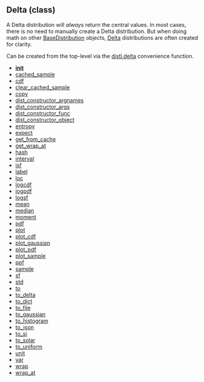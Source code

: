 ## Delta (class)


A Delta distribution will _always_ return the central values.  In most cases,
there is no need to manually create a Delta distribution.  But when doing
math on other [BaseDistribution](BaseDistribution.md) objects, [Delta](Delta.md) distributions are often
created for clarity.

Can be created from the top-level via the [distl.delta](distl.delta.md) convenience function.



* [__init__](Delta.__init__.md)
* [cached_sample](Delta.cached_sample.md)
* [cdf](Delta.cdf.md)
* [clear_cached_sample](Delta.clear_cached_sample.md)
* [copy](Delta.copy.md)
* [dist_constructor_argnames](Delta.dist_constructor_argnames.md)
* [dist_constructor_args](Delta.dist_constructor_args.md)
* [dist_constructor_func](Delta.dist_constructor_func.md)
* [dist_constructor_object](Delta.dist_constructor_object.md)
* [entropy](Delta.entropy.md)
* [expect](Delta.expect.md)
* [get_from_cache](Delta.get_from_cache.md)
* [get_wrap_at](Delta.get_wrap_at.md)
* [hash](Delta.hash.md)
* [interval](Delta.interval.md)
* [isf](Delta.isf.md)
* [label](Delta.label.md)
* [loc](Delta.loc.md)
* [logcdf](Delta.logcdf.md)
* [logpdf](Delta.logpdf.md)
* [logsf](Delta.logsf.md)
* [mean](Delta.mean.md)
* [median](Delta.median.md)
* [moment](Delta.moment.md)
* [pdf](Delta.pdf.md)
* [plot](Delta.plot.md)
* [plot_cdf](Delta.plot_cdf.md)
* [plot_gaussian](Delta.plot_gaussian.md)
* [plot_pdf](Delta.plot_pdf.md)
* [plot_sample](Delta.plot_sample.md)
* [ppf](Delta.ppf.md)
* [sample](Delta.sample.md)
* [sf](Delta.sf.md)
* [std](Delta.std.md)
* [to](Delta.to.md)
* [to_delta](Delta.to_delta.md)
* [to_dict](Delta.to_dict.md)
* [to_file](Delta.to_file.md)
* [to_gaussian](Delta.to_gaussian.md)
* [to_histogram](Delta.to_histogram.md)
* [to_json](Delta.to_json.md)
* [to_si](Delta.to_si.md)
* [to_solar](Delta.to_solar.md)
* [to_uniform](Delta.to_uniform.md)
* [unit](Delta.unit.md)
* [var](Delta.var.md)
* [wrap](Delta.wrap.md)
* [wrap_at](Delta.wrap_at.md)
